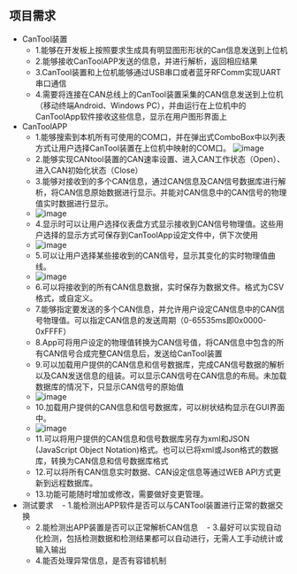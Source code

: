 ## 项目需求
- CanTool装置
    - 1.能够在开发板上按照要求生成具有明显图形形状的Can信息发送到上位机
    - 2.能够接收CanToolAPP发送的信息，并进行解析，返回相应结果
    - 3.CanTool装置和上位机能够通过USB串口或者蓝牙RFComm实现UART串口通信
    - 4.需要将连接在CAN总线上的CanTool装置采集的CAN信息发送到上位机（移动终端Android、Windows PC），并由运行在上位机中的CanToolApp软件接收这些信息，显示在用户图形界面上
- CanToolAPP
    - 1.能够搜索到本机所有可使用的COM口，并在弹出式ComboBox中以列表方式让用户选择CanTool装置在上位机中映射的COM口。
    ![image](http://note.youdao.com/yws/public/resource/8b3b57f34ddfe1f4b503dd1f941cab8d/xmlnote/92659D6DEA494B77AE64577E2A131908/48)
    - 2.能够实现CANtool装置的CAN速率设置、进入CAN工作状态（Open）、进入CAN初始化状态（Close）
    - 3.能够对接收到的多个CAN信息，通过CAN信息及CAN信号数据库进行解析，将CAN信息原始数据进行显示。并能对CAN信息中的CAN信号的物理值实时数据进行显示。
    -  ![image](http://note.youdao.com/yws/public/resource/7845a21d10d960c101e173db127bc860/xmlnote/09F397B2BE2F4D9C8119F9907E0826CB/57)
    - 4.显示时可以让用户选择仪表盘方式显示接收到CAN信号物理值。这些用户选择的显示方式可保存到CanToolApp设定文件中，供下次使用
    -  ![image](http://note.youdao.com/yws/public/resource/132a986ab5ed12a4a88d0d0175c106d3/xmlnote/B1F6DA8DE01047A8841F9B5F940982A6/59)
    - 5.可以让用户选择某些接收到的CAN信号，显示其变化的实时物理值曲线。
    -  ![image](http://note.youdao.com/yws/public/resource/0af6a71a0d3fc36f76059b9c428e7209/xmlnote/320481708FAF4AF192EDE92FC6BA6B92/63)
    - 6.可以将接收到的所有CAN信息数据，实时保存为数据文件。格式为CSV格式，或自定义。
    - 7.能够指定要发送的多个CAN信息，并允许用户设定CAN信息中的CAN信号物理值。可以指定CAN信息的发送周期（0-65535ms即0x0000-0xFFFF）
    - 8.App可将用户设定的物理值转换为CAN信号值，将CAN信息中包含的所有CAN信号合成完整CAN信息后，发送给CanTool装置
    - 9.可以加载用户提供的CAN信息和信号数据库，完成CAN信号数据的解析以及CAN发送信息的组装。可以显示CAN信号在CAN信息的布局。未加载数据库的情况下，只显示CAN信号的原始值
    -  ![image](http://note.youdao.com/yws/public/resource/f7fe5388c6fc8c73c6063ece7bcc7032/xmlnote/50A625B29DA44D90B77D8E0EF1AD1F54/67)
    - 10.加载用户提供的CAN信息和信号数据库，可以树状结构显示在GUI界面中。
    -  ![image](http://note.youdao.com/yws/public/resource/830be0ffc2ff6dac9fcab2a878a94107/xmlnote/32D61F8F9EA64C8BB9AEE44C556818A2/69)
    - 11.可以将用户提供的CAN信息和信号数据库另存为xml和JSON (JavaScript Object Notation)格式。也可以已将xml或Json格式的数据库，转换为CAN信息和信号数据库格式
    - 12.可以将所有CAN信息实时数据、CAN设定信息等通过WEB API方式更新到远程数据库。
    - 13.功能可能随时增加或修改，需要做好变更管理。
- 测试要求
    - 1.能检测出APP软件是否可以与CANTool装置进行正常的数据交换
    - 2.能检测出APP装置是否可以正常解析CAN信息
    - 3.最好可以实现自动化检测，包括检测数据和检测结果都可以自动进行，无需人工手动统计或输入输出
    - 4.能否处理异常信息，是否有容错机制
